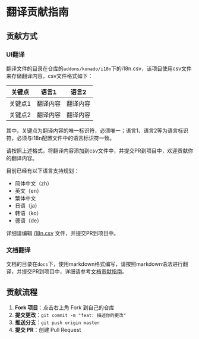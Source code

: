 # 翻译贡献指南

## 贡献方式

### UI翻译

翻译文件的目录在仓库的`addons/konado/i18n`下的i18n.csv，该项目使用csv文件来存储翻译内容，csv文件格式如下：

| 关键点 | 语言1 | 语言2 |
| --- | --- | --- |
| 关键点1 | 翻译内容 | 翻译内容 |
| 关键点2 | 翻译内容 | 翻译内容 |

其中，关键点为翻译内容的唯一标识符，必须唯一；语言1、语言2等为语言标识符，必须与i18n配置文件中的语言标识符一致。

请按照上述格式，将翻译内容添加到csv文件中，并提交PR到项目中，欢迎贡献你的翻译内容。

目前已经有以下语言支持规划：

- 简体中文（zh）
- 英文（en）
- 繁体中文
- 日语（ja）
- 韩语（ko）
- 德语（de）

详细请编辑 [i18n.csv](https://gitcode.com/godothub/konado/blob/master/addons/konado/i18n/i18n.csv) 文件，并提交PR到项目中。

### 文档翻译

文档的目录在`docs`下，使用markdown格式编写，请按照markdown语法进行翻译，并提交PR到项目中，详细请参考[文档贡献指南](./doc-contribute.md)。

## 贡献流程  

1. **Fork 项目**：点击右上角 Fork 到自己的仓库
3. **提交更改**：`git commit -m "feat: 描述你的更改"`  
4. **推送分支**：`git push origin master`  
5. **提交 PR**：创建 Pull Request

